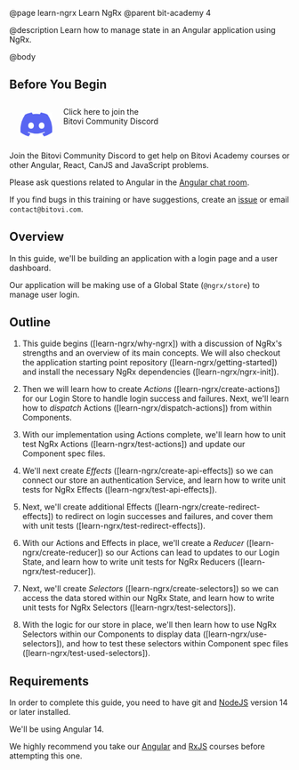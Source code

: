 @page learn-ngrx Learn NgRx
@parent bit-academy 4

@description Learn how to manage state in an Angular application using NgRx.

@body

## Before You Begin


<p><a href="https://discord.gg/J7ejFsZnJ4">
<img src="./static/img/discord.png"
  style="float:left; margin:20px" width="57"/> <span style="margin-top: 10px;display: inline-block;">Click here to join the<br/>Bitovi Community Discord</span></a></p>

<br/>

Join the Bitovi Community Discord to get help on Bitovi Academy courses or other
Angular, React, CanJS and JavaScript problems.

Please ask questions related to Angular in the [Angular chat room](https://discord.gg/Qv26e4uq5z).

If you find bugs in this training or have suggestions, create an [issue](https://github.com/bitovi/academy/issues) or email `contact@bitovi.com`.


## Overview

In this guide, we'll be building an application with a login page and a user dashboard.

Our application will be making use of a Global State (`@ngrx/store`) to manage user login.


## Outline

1. This guide begins ([learn-ngrx/why-ngrx]) with a discussion of NgRx's strengths and an overview of its main concepts. We will also checkout the application starting point repository ([learn-ngrx/getting-started]) and install the necessary NgRx dependencies ([learn-ngrx/ngrx-init]).

2. Then we will learn how to create _Actions_ ([learn-ngrx/create-actions]) for our Login Store to handle login success and failures. Next, we'll learn how to _dispatch_ Actions ([learn-ngrx/dispatch-actions]) from within Components.

3. With our implementation using Actions complete, we'll learn how to unit test NgRx Actions ([learn-ngrx/test-actions]) and update our Component spec files. 

4. We'll next create _Effects_ ([learn-ngrx/create-api-effects]) so we can connect our store an authentication Service, and learn how to write unit tests for NgRx Effects ([learn-ngrx/test-api-effects]).

5. Next, we'll create additional Effects ([learn-ngrx/create-redirect-effects]) to redirect on login successes and failures, and cover them with unit tests ([learn-ngrx/test-redirect-effects]).

6. With our Actions and Effects in place, we'll create a _Reducer_ ([learn-ngrx/create-reducer]) so our Actions can lead to updates to our Login State, and learn how to write unit tests for NgRx Reducers ([learn-ngrx/test-reducer]).

7. Next, we'll create _Selectors_ ([learn-ngrx/create-selectors]) so we can access the data stored within our NgRx State, and learn how to write unit tests for NgRx Selectors ([learn-ngrx/test-selectors]).

8. With the logic for our store in place, we'll then learn how to use NgRx Selectors within our Components to display data ([learn-ngrx/use-selectors]), and how to test these selectors within Component spec files ([learn-ngrx/test-used-selectors]).


## Requirements

In order to complete this guide, you need to have git and [NodeJS](https://nodejs.org/en/) version 14 or later installed.

We'll be using Angular 14.

We highly recommend you take our [Angular](../learn-angular.html) and [RxJS](../learn-rxjs.html) courses before attempting this one.
